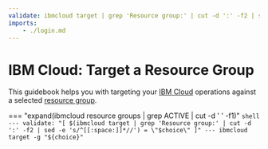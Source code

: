 ```yaml
---
validate: ibmcloud target | grep 'Resource group:' | cut -d ':' -f2 | sed -e 's/^[[:space:]]*//' | grep -qv 'No resource group targeted'
imports:
    - ./login.md
---
```


# IBM Cloud: Target a Resource Group

This guidebook helps you with targeting your [IBM
Cloud](https://www.ibm.com/cloud) operations against a selected
[resource group](https://cloud.ibm.com/docs/account?topic=account-rgs&interface=ui).

=== "expand(ibmcloud resource groups | grep ACTIVE | cut -d ' ' -f1)"
    ```shell
    ---
    validate: "[ $(ibmcloud target | grep 'Resource group:' | cut -d ':' -f2 | sed -e 's/^[[:space:]]*//') = \"$choice\" ]"
    ---
    ibmcloud target -g "${choice}"
    ```
